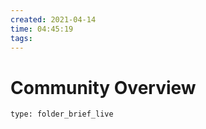 ```yaml
---
created: 2021-04-14
time: 04:45:19
tags:
---
```


# Community Overview
 
```ccard
type: folder_brief_live
```
 